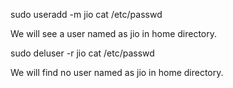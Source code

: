 
sudo useradd -m jio
cat /etc/passwd

We will see a user named as jio in home directory.

sudo deluser -r jio
cat /etc/passwd

We will find no user named as jio in home directory.


